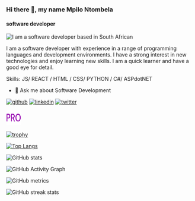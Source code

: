 ### Hi there 👋, my name Mpilo Ntombela
#### software developer
![I am a software developer based in South African](https://mpilontombela.github.io/readme-banner/Mpilo%20Ntombela-light.png)

I am a software developer with experience in a range of programming languages and development environments. I have a strong interest in new technologies and enjoy learning new skills. I am a quick learner and have a good eye for detail. 

Skills: JS/ REACT / HTML / CSS/ PYTHON / C#/ ASPdotNET

- 💬 Ask me about Software Development 


[<img src='https://cdn.jsdelivr.net/npm/simple-icons@3.0.1/icons/github.svg' alt='github' height='40'>](https://github.com/mpilontombela) [<img src='https://cdn.jsdelivr.net/npm/simple-icons@3.0.1/icons/linkedin.svg' alt='linkedin' height='40'>](https://www.linkedin.com/in/mpilo-ntombela/)  [<img src='https://cdn.jsdelivr.net/npm/simple-icons@3.0.1/icons/twitter.svg' alt='twitter' height='40'>](https://twitter.com/TheRealMpilo)  

<a href='https://github.com/pricing'><img src='https://raw.githubusercontent.com/acervenky/animated-github-badges/master/assets/pro.gif' width='40' height='40'></a> 

[![trophy](https://github-profile-trophy.vercel.app/?username=mpilontombela&margin-w=15&margin-h=15)](https://github.com/ryo-ma/github-profile-trophy)

[![Top Langs](https://github-readme-stats.vercel.app/api/top-langs/?username=mpilontombela)](https://github.com/anuraghazra/github-readme-stats)

![GitHub stats](https://github-readme-stats.vercel.app/api?username=mpilontombela&show_icons=true)  

![GitHub Activity Graph](https://activity-graph.herokuapp.com/graph?username=mpilontombela)  

![GitHub metrics](https://metrics.lecoq.io/mpilontombela)  

![GitHub streak stats](https://github-readme-streak-stats.herokuapp.com/?user=mpilontombela)  

